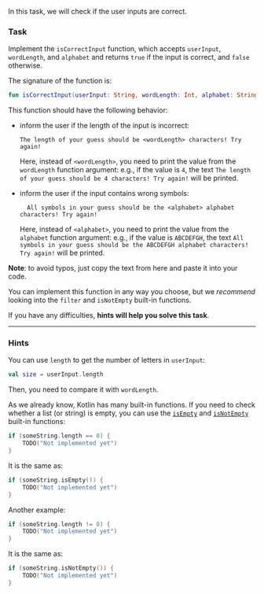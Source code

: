 In this task, we will check if the user inputs are correct.

### Task

Implement the `isCorrectInput` function,
which accepts `userInput`, `wordLength`, and `alphabet` and returns `true` 
if the input is correct, and `false` otherwise.

<div class="hint" title="Push me to see the new signature of the isCorrectInput function">

The signature of the function is:
```kotlin
fun isCorrectInput(userInput: String, wordLength: Int, alphabet: String): Boolean
```
</div>

This function should have the following behavior:
- inform the user if the length of the input is incorrect:
  ```text
  The length of your guess should be <wordLength> characters! Try again!
  ```
  Here, instead of `<wordLength>`, you need to print the value from the `wordLength` function argument: e.g., if the value is `4`,
  the text `The length of your guess should be 4 characters! Try again!` will be printed.
  
- inform the user if the input contains wrong symbols:
  ```text
    All symbols in your guess should be the <alphabet> alphabet characters! Try again!
    ```
  Here, instead of `<alphabet>`, you need to print the value from the `alphabet` function argument: e.g., if the value is `ABCDEFGH`,
  the text `All symbols in your guess should be the ABCDEFGH alphabet characters! Try again!` will be printed.

**Note**: to avoid typos, just copy the text from here and paste it into your code.

You can implement this function in any way you choose, but we _recommend_ looking into the `filter` and `isNotEmpty` built-in functions.

If you have any difficulties, **hints will help you solve this task**.

----

### Hints

<div class="Hint" title="Push me to learn how to check if the size of the userInput is incorrect">

You can use `length` to get the number of letters in `userInput`:
```kotlin
val size = userInput.length
```
Then, you need to compare it with `wordLength`.
</div>

<div class="Hint" title="Push me to learn more about the isNotEmpty built-in function">

As we already know, Kotlin has many built-in functions.
If you need to check whether a list (or string) is empty,
you can use the [`isEmpty`](https://kotlinlang.org/api/latest/jvm/stdlib/kotlin.collections/is-empty.html) and [`isNotEmpty`](https://kotlinlang.org/api/latest/jvm/stdlib/kotlin.collections/is-not-empty.html) built-in functions:
```kotlin
if (someString.length == 0) {
    TODO("Not implemented yet")
}
```
It is the same as:
```kotlin
if (someString.isEmpty()) {
    TODO("Not implemented yet")
}
```

Another example:
```kotlin
if (someString.length != 0) {
    TODO("Not implemented yet")
}
```
It is the same as:
```kotlin
if (someString.isNotEmpty()) {
    TODO("Not implemented yet")
}
```
</div>
